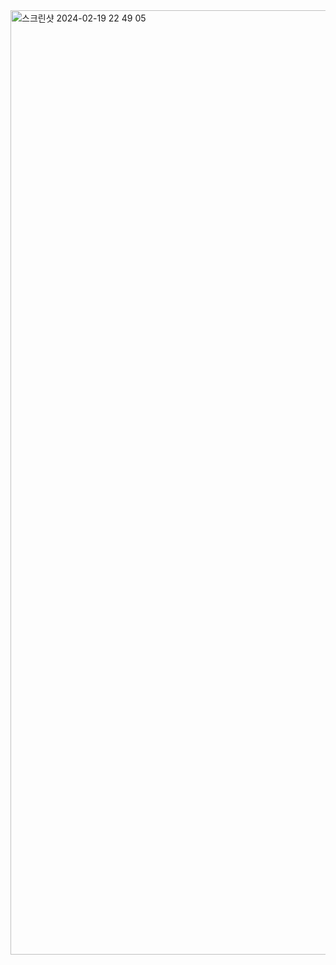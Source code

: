 <img width="1511" alt="스크린샷 2024-02-19 22 49 05" src="https://github.com/ralramon2/todo/assets/159134185/702088bb-1d73-465a-abc0-9bd722f21b4c">

